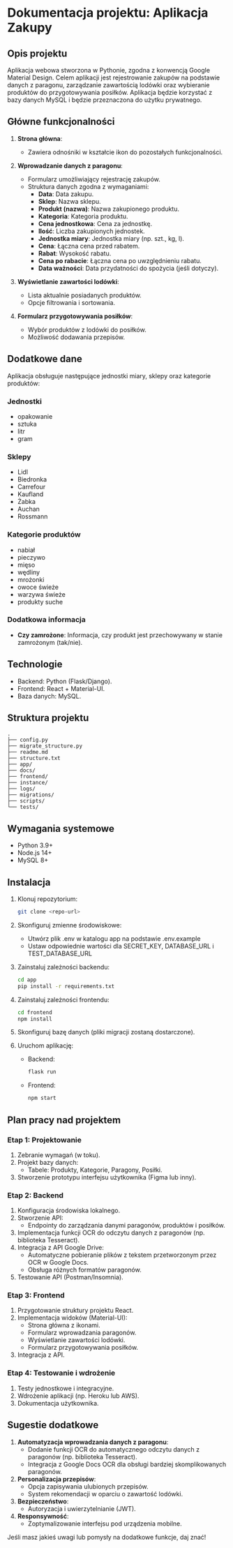 # Dokumentacja projektu: Aplikacja Zakupy

## Opis projektu

Aplikacja webowa stworzona w Pythonie, zgodna z konwencją Google Material Design. Celem aplikacji jest rejestrowanie zakupów na podstawie danych z paragonu, zarządzanie zawartością lodówki oraz wybieranie produktów do przygotowywania posiłków. Aplikacja będzie korzystać z bazy danych MySQL i będzie przeznaczona do użytku prywatnego.

## Główne funkcjonalności

1. **Strona główna**:

   - Zawiera odnośniki w kształcie ikon do pozostałych funkcjonalności.

2. **Wprowadzanie danych z paragonu**:

   - Formularz umożliwiający rejestrację zakupów.
   - Struktura danych zgodna z wymaganiami:
     - **Data**: Data zakupu.
     - **Sklep**: Nazwa sklepu.
     - **Produkt (nazwa)**: Nazwa zakupionego produktu.
     - **Kategoria**: Kategoria produktu.
     - **Cena jednostkowa**: Cena za jednostkę.
     - **Ilość**: Liczba zakupionych jednostek.
     - **Jednostka miary**: Jednostka miary (np. szt., kg, l).
     - **Cena**: Łączna cena przed rabatem.
     - **Rabat**: Wysokość rabatu.
     - **Cena po rabacie**: Łączna cena po uwzględnieniu rabatu.
     - **Data ważności**: Data przydatności do spożycia (jeśli dotyczy).

3. **Wyświetlanie zawartości lodówki**:

   - Lista aktualnie posiadanych produktów.
   - Opcje filtrowania i sortowania.

4. **Formularz przygotowywania posiłków**:

   - Wybór produktów z lodówki do posiłków.
   - Możliwość dodawania przepisów.

## Dodatkowe dane

Aplikacja obsługuje następujące jednostki miary, sklepy oraz kategorie produktów:

### Jednostki
- opakowanie
- sztuka
- litr
- gram

### Sklepy
- Lidl
- Biedronka
- Carrefour
- Kaufland
- Żabka
- Auchan
- Rossmann

### Kategorie produktów
- nabiał
- pieczywo
- mięso
- wędliny
- mrożonki
- owoce świeże
- warzywa świeże
- produkty suche

### Dodatkowa informacja
- **Czy zamrożone**: Informacja, czy produkt jest przechowywany w stanie zamrożonym (tak/nie).

## Technologie

- Backend: Python (Flask/Django).
- Frontend: React + Material-UI.
- Baza danych: MySQL.

## Struktura projektu

```
.
├── config.py
├── migrate_structure.py
├── readme.md
├── structure.txt
├── app/
├── docs/
├── frontend/
├── instance/
├── logs/
├── migrations/
├── scripts/
└── tests/
```

## Wymagania systemowe

- Python 3.9+
- Node.js 14+
- MySQL 8+

## Instalacja

1. Klonuj repozytorium:

   ```bash
   git clone <repo-url>
   ```

2. Skonfiguruj zmienne środowiskowe:
   - Utwórz plik .env w katalogu app na podstawie .env.example
   - Ustaw odpowiednie wartości dla SECRET_KEY, DATABASE_URL i TEST_DATABASE_URL
3. Zainstaluj zależności backendu:

   ```bash
   cd app
   pip install -r requirements.txt
   ```
4. Zainstaluj zależności frontendu:

   ```bash
   cd frontend
   npm install
   ```

5. Skonfiguruj bazę danych (pliki migracji zostaną dostarczone).

6. Uruchom aplikację:

   - Backend:
     ```bash
     flask run
     ```
   - Frontend:
     ```bash
     npm start
     ```

## Plan pracy nad projektem

### Etap 1: Projektowanie

1. Zebranie wymagań (w toku).
2. Projekt bazy danych:
   - Tabele: Produkty, Kategorie, Paragony, Posiłki.
3. Stworzenie prototypu interfejsu użytkownika (Figma lub inny).

### Etap 2: Backend

1. Konfiguracja środowiska lokalnego.
2. Stworzenie API:
   - Endpointy do zarządzania danymi paragonów, produktów i posiłków.
3. Implementacja funkcji OCR do odczytu danych z paragonów (np. biblioteka Tesseract).
4. Integracja z API Google Drive:
   - Automatyczne pobieranie plików z tekstem przetworzonym przez OCR w Google Docs.
   - Obsługa różnych formatów paragonów.
5. Testowanie API (Postman/Insomnia).

### Etap 3: Frontend

1. Przygotowanie struktury projektu React.
2. Implementacja widoków (Material-UI):
   - Strona główna z ikonami.
   - Formularz wprowadzania paragonów.
   - Wyświetlanie zawartości lodówki.
   - Formularz przygotowywania posiłków.
3. Integracja z API.

### Etap 4: Testowanie i wdrożenie

1. Testy jednostkowe i integracyjne.
2. Wdrożenie aplikacji (np. Heroku lub AWS).
3. Dokumentacja użytkownika.

## Sugestie dodatkowe

1. **Automatyzacja wprowadzania danych z paragonu**:
   - Dodanie funkcji OCR do automatycznego odczytu danych z paragonów (np. biblioteka Tesseract).
   - Integracja z Google Docs OCR dla obsługi bardziej skomplikowanych paragonów.
2. **Personalizacja przepisów**:
   - Opcja zapisywania ulubionych przepisów.
   - System rekomendacji w oparciu o zawartość lodówki.
3. **Bezpieczeństwo**:
   - Autoryzacja i uwierzytelnianie (JWT).
4. **Responsywność**:
   - Zoptymalizowanie interfejsu pod urządzenia mobilne.

Jeśli masz jakieś uwagi lub pomysły na dodatkowe funkcje, daj znać!
